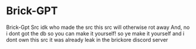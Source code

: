 # Brick-GPT
Brick-Gpt Src idk who made the src this src will otherwise rot away
And, no i dont got the db so you can make it yourself! so ye make it yourself and i dont own this src it was already leak in the brickore discord server    